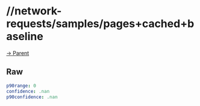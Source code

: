 
# //network-requests/samples/pages+cached+baseline

[→ Parent](../..)


## Raw


```yaml
p90range: 0
confidence: .nan
p90confidence: .nan

```

